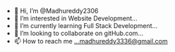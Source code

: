 - 👋 Hi, I’m @Madhureddy2306
- 👀 I’m interested in Website Development...
- 🌱 I’m currently learning Full Stack Development...
- 💞️ I’m looking to collaborate on gitHub.com...
- 📫 How to reach me ...madhureddy3336@gmail.com

<!---
Madhureddy2306/Madhureddy2306 is a ✨ special ✨ repository because its `README.md` (this file) appears on your GitHub profile.
You can click the Preview link to take a look at your changes.
--->
